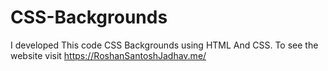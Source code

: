 # CSS-Backgrounds
I developed This code CSS Backgrounds using HTML And CSS. To see the website visit https://RoshanSantoshJadhav.me/
